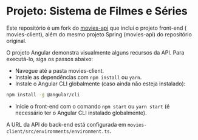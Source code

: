 # Projeto: Sistema de Filmes e Séries

Este repositório é um fork do [movies-api](https://github.com/victot-exe/movies-api) que inclui o projeto front-end (
movies-client), além do mesmo projeto Spring (movies-api) do repositório original.

O projeto Angular demonstra visualmente alguns recursos da API. Para executá-lo, siga os passos abaixo:

- Navegue até a pasta movies-client.
- Instale as dependências com `npm install` ou `yarn`.
- Instale o Angular CLI globalmente (caso ainda não esteja instalado):

```bash
npm install -g @angular/cli
```

- Inicie o front-end com o comando `npm start` ou `yarn start` (é necessário ter o Angular CLI instalado globalmente).

A URL da API do back-end está configurada em `movies-client/src/environments/environment.ts`.
